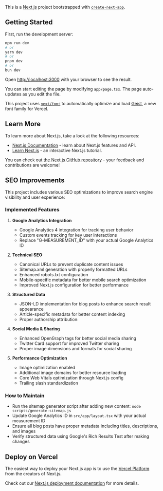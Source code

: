 This is a [Next.js](https://nextjs.org) project bootstrapped with [`create-next-app`](https://nextjs.org/docs/app/api-reference/cli/create-next-app).

## Getting Started

First, run the development server:

```bash
npm run dev
# or
yarn dev
# or
pnpm dev
# or
bun dev
```

Open [http://localhost:3000](http://localhost:3000) with your browser to see the result.

You can start editing the page by modifying `app/page.tsx`. The page auto-updates as you edit the file.

This project uses [`next/font`](https://nextjs.org/docs/app/building-your-application/optimizing/fonts) to automatically optimize and load [Geist](https://vercel.com/font), a new font family for Vercel.

## Learn More

To learn more about Next.js, take a look at the following resources:

- [Next.js Documentation](https://nextjs.org/docs) - learn about Next.js features and API.
- [Learn Next.js](https://nextjs.org/learn) - an interactive Next.js tutorial.

You can check out [the Next.js GitHub repository](https://github.com/vercel/next.js) - your feedback and contributions are welcome!

## SEO Improvements

This project includes various SEO optimizations to improve search engine visibility and user experience:

### Implemented Features

1. **Google Analytics Integration**
   - Google Analytics 4 integration for tracking user behavior
   - Custom events tracking for key user interactions
   - Replace "G-MEASUREMENT_ID" with your actual Google Analytics ID

2. **Technical SEO**
   - Canonical URLs to prevent duplicate content issues
   - Sitemap.xml generation with properly formatted URLs
   - Enhanced robots.txt configuration
   - Mobile-specific metadata for better mobile search optimization
   - Improved Next.js configuration for better performance

3. **Structured Data**
   - JSON-LD implementation for blog posts to enhance search result appearance
   - Article-specific metadata for better content indexing
   - Proper authorship attribution

4. **Social Media & Sharing**
   - Enhanced OpenGraph tags for better social media sharing
   - Twitter Card support for improved Twitter sharing
   - Proper image dimensions and formats for social sharing

5. **Performance Optimization**
   - Image optimization enabled
   - Additional image domains for better resource loading
   - Core Web Vitals optimization through Next.js config
   - Trailing slash standardization

### How to Maintain

- Run the sitemap generator script after adding new content: `node scripts/generate-sitemap.js`
- Update Google Analytics ID in `src/app/layout.tsx` with your actual measurement ID
- Ensure all blog posts have proper metadata including titles, descriptions, and images
- Verify structured data using Google's Rich Results Test after making changes

## Deploy on Vercel

The easiest way to deploy your Next.js app is to use the [Vercel Platform](https://vercel.com/new?utm_medium=default-template&filter=next.js&utm_source=create-next-app&utm_campaign=create-next-app-readme) from the creators of Next.js.

Check out our [Next.js deployment documentation](https://nextjs.org/docs/app/building-your-application/deploying) for more details.
